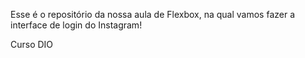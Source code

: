 Esse é o repositório da nossa aula de Flexbox, na qual vamos fazer a interface de login do Instagram!

Curso DIO
